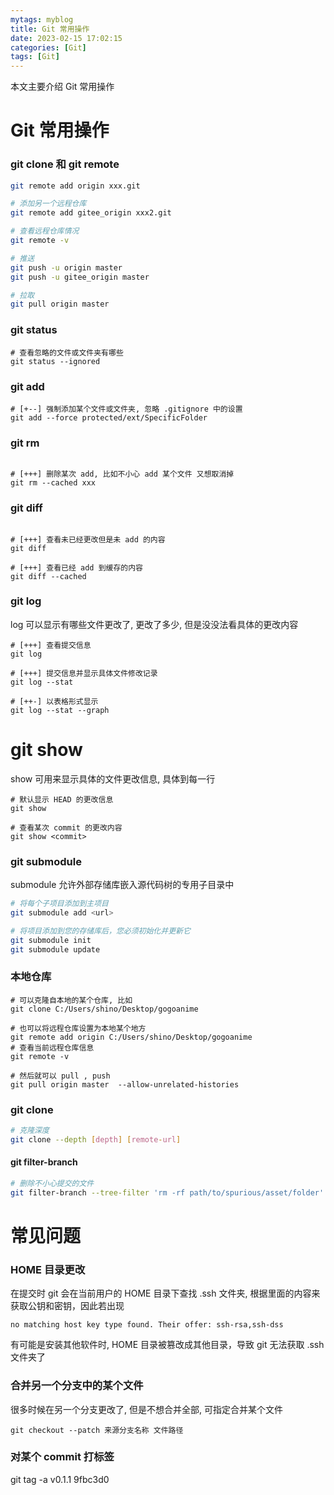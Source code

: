 ```yaml
---
mytags: myblog
title: Git 常用操作
date: 2023-02-15 17:02:15
categories: [Git]
tags: [Git]
---
```


本文主要介绍 Git 常用操作
<!-- more -->

# Git 常用操作

### git clone 和 git remote 
```sh
git remote add origin xxx.git

# 添加另一个远程仓库
git remote add gitee_origin xxx2.git

# 查看远程仓库情况
git remote -v

# 推送
git push -u origin master 
git push -u gitee_origin master

# 拉取
git pull origin master 
```

### git status


```shell
# 查看忽略的文件或文件夹有哪些
git status --ignored
```

### git add

```shell
# [+--] 强制添加某个文件或文件夹, 忽略 .gitignore 中的设置 
git add --force protected/ext/SpecificFolder

```

### git rm

```shell

# [+++] 删除某次 add, 比如不小心 add 某个文件 又想取消掉
git rm --cached xxx

```

### git diff 

```shell

# [+++] 查看未已经更改但是未 add 的内容
git diff

# [+++] 查看已经 add 到缓存的内容
git diff --cached

```

### git log

log 可以显示有哪些文件更改了, 更改了多少, 但是没没法看具体的更改内容

```shell
# [+++] 查看提交信息
git log

# [+++] 提交信息并显示具体文件修改记录
git log --stat

# [++-] 以表格形式显示
git log --stat --graph
```

# git show

show 可用来显示具体的文件更改信息, 具体到每一行

```shell
# 默认显示 HEAD 的更改信息
git show

# 查看某次 commit 的更改内容
git show <commit>

```

### git submodule

submodule 允许外部存储库嵌入源代码树的专用子目录中

```sh
# 将每个子项目添加到主项目
git submodule add <url>

# 将项目添加到您的存储库后，您必须初始化并更新它
git submodule init
git submodule update
```


### 本地仓库

```shell
# 可以克隆自本地的某个仓库, 比如
git clone C:/Users/shino/Desktop/gogoanime

# 也可以将远程仓库设置为本地某个地方
git remote add origin C:/Users/shino/Desktop/gogoanime
# 查看当前远程仓库信息
git remote -v

# 然后就可以 pull , push
git pull origin master  --allow-unrelated-histories
```

### git clone

```sh
# 克隆深度
git clone --depth [depth] [remote-url]

```

#### git filter-branch

```sh
# 删除不小心提交的文件
git filter-branch --tree-filter 'rm -rf path/to/spurious/asset/folder' [commit]
```


# 常见问题

### HOME 目录更改

在提交时 git 会在当前用户的 HOME 目录下查找 .ssh 文件夹, 根据里面的内容来获取公钥和密钥，因此若出现

```
no matching host key type found. Their offer: ssh-rsa,ssh-dss
```

有可能是安装其他软件时, HOME 目录被篡改成其他目录，导致 git 无法获取 .ssh 文件夹了

### 合并另一个分支中的某个文件

很多时候在另一个分支更改了, 但是不想合并全部, 可指定合并某个文件

```
git checkout --patch 来源分支名称 文件路径
```

### 对某个 commit 打标签

git tag -a v0.1.1 9fbc3d0
